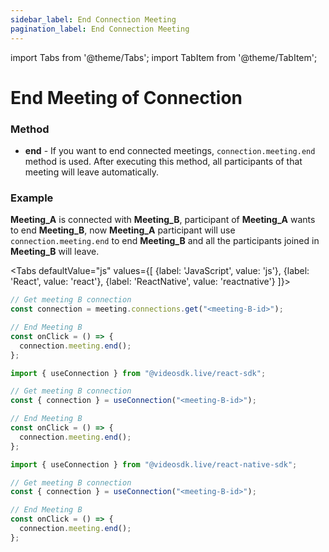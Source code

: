 ```yaml
---
sidebar_label: End Connection Meeting
pagination_label: End Connection Meeting
---
```


import Tabs from '@theme/Tabs';
import TabItem from '@theme/TabItem';

# End Meeting of Connection

### Method

- **end** - If you want to end connected meetings, `connection.meeting.end` method is used. After executing this method, all participants of that meeting will leave automatically.

### Example

**Meeting_A** is connected with **Meeting_B**, participant of **Meeting_A** wants to end **Meeting_B**, now **Meeting_A** participant will use `connection.meeting.end` to end **Meeting_B** and all the participants joined in **Meeting_B** will leave.

<Tabs
defaultValue="js"
values={[
{label: 'JavaScript', value: 'js'},
{label: 'React', value: 'react'},
{label: 'ReactNative', value: 'reactnative'}
]}>
<TabItem value="js">

```js
// Get meeting B connection
const connection = meeting.connections.get("<meeting-B-id>");

// End Meeting B
const onClick = () => {
  connection.meeting.end();
};
```

</TabItem>
<TabItem value="react">

```js
import { useConnection } from "@videosdk.live/react-sdk";

// Get meeting B connection
const { connection } = useConnection("<meeting-B-id>");

// End Meeting B
const onClick = () => {
  connection.meeting.end();
};
```

</TabItem>
<TabItem value="reactnative">

```js
import { useConnection } from "@videosdk.live/react-native-sdk";

// Get meeting B connection
const { connection } = useConnection("<meeting-B-id>");

// End Meeting B
const onClick = () => {
  connection.meeting.end();
};
```

</TabItem>
</Tabs>
